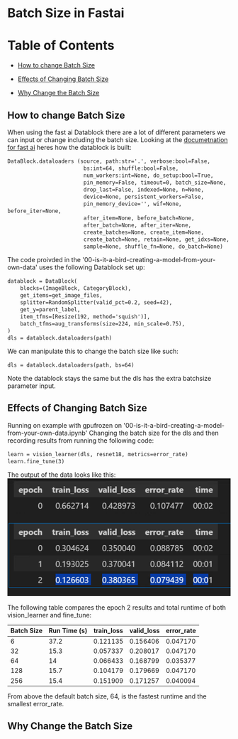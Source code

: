 # Batch Size in Fastai
# Table of Contents

- [How to change Batch Size](#How-to-change-Batch-Size)

- [Effects of Changing Batch Size](#Effects-of-Changing-Batch-Size)

- [Why Change the Batch Size](#Why-Change-the-Batch-Size)


## How to change Batch Size
When using the fast ai Datablock there are a lot of different parameters we can input or change including the batch size.
Looking at the [documetnation for fast ai](https://docs.fast.ai/data.block.html) heres how the datablock is built:
```
DataBlock.dataloaders (source, path:str='.', verbose:bool=False,
                        bs:int=64, shuffle:bool=False,
                        num_workers:int=None, do_setup:bool=True,
                        pin_memory=False, timeout=0, batch_size=None,
                        drop_last=False, indexed=None, n=None,
                        device=None, persistent_workers=False,
                        pin_memory_device='', wif=None, before_iter=None,
                        after_item=None, before_batch=None,
                        after_batch=None, after_iter=None,
                        create_batches=None, create_item=None,
                        create_batch=None, retain=None, get_idxs=None,
                        sample=None, shuffle_fn=None, do_batch=None)
```

The code proivded in the '00-is-it-a-bird-creating-a-model-from-your-own-data' uses the following Datablock set up:

```
datablock = DataBlock(
    blocks=(ImageBlock, CategoryBlock), 
    get_items=get_image_files, 
    splitter=RandomSplitter(valid_pct=0.2, seed=42),
    get_y=parent_label,
    item_tfms=[Resize(192, method='squish')],
    batch_tfms=aug_transforms(size=224, min_scale=0.75),
)
dls = datablock.dataloaders(path)
```

We can manipulate this to change the batch size like such:

```
dls = datablock.dataloaders(path, bs=64)
```
Note the datablock stays the same but the dls has the extra batchsize parameter input.

## Effects of Changing Batch Size
Running on example with gpufrozen on '00-is-it-a-bird-creating-a-model-from-your-own-data.ipynb'
Changing the batch size for the dls and then recording results from running the following code:
``` 
learn = vision_learner(dls, resnet18, metrics=error_rate)
learn.fine_tune(3)
```
The output of the data looks like this:
![Training Output](/images/training_output.png)

The following table compares the epoch 2 results and total runtime of both vision_learner and fine_tune:

| Batch Size | Run Time (s) | train_loss | valid_loss | error_rate |
| ---------- | ------------ | ---------- | ---------- | ---------- |
| 6 | 37.2 | 0.121135 |	0.156406 |	0.047170 |
| 32 | 15.3 | 0.057337 |	0.208017 |	0.047170 |
| 64 | 14 | 0.066433 |	0.168799 |	0.035377 |
| 128 | 15.7 | 0.104179 |	0.179669 |	0.047170 |
|256 | 15.4 | 0.151909 |	0.171257 |	0.040094 |

From above the default batch size, 64, is the fastest runtime and the smallest error_rate.

## Why Change the Batch Size
